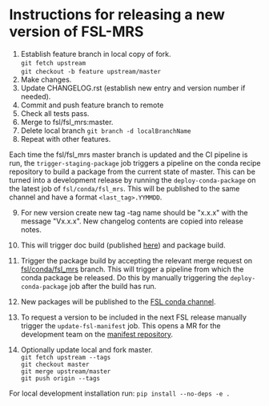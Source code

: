 Instructions for releasing a new version of FSL-MRS
===================================================
1. Establish feature branch in local copy of fork.  
```git fetch upstream```  
```git checkout -b feature upstream/master```
2. Make changes.
3. Update CHANGELOG.rst (establish new entry and version number if needed).
4. Commit and push feature branch to remote
5. Check all tests pass.
6. Merge to fsl/fsl_mrs:master.
7. Delete local branch
```git branch -d localBranchName```
8. Repeat with other features.

Each time the fsl/fsl_mrs master branch is updated and the CI pipeline is run, the `trigger-staging-package` job triggers a pipeline on the conda recipe repository to build a package from the current state of master. This can be turned into a development release by running the `deploy-conda-package` on the latest job of `fsl/conda/fsl_mrs`. This will be published to the same channel and have a format `<last_tag>.YYMMDD`.

9. For new version create new tag -tag name should be "x.x.x" with the message "Vx.x.x". New changelog contents are copied into release notes.
10. This will trigger doc build (published [here](https://open.win.ox.ac.uk/pages/fsl/fsl_mrs/)) and package build.
11. Trigger the package build by accepting the relevant merge request on [fsl/conda/fsl_mrs](https://git.fmrib.ox.ac.uk/fsl/conda/fsl_mrs) branch. This will trigger a pipeline from which the conda package be released. Do this by manually triggering the `deploy-conda-package` job after the build has run.
12. New packages will be published to the [FSL conda channel](https://fsl.fmrib.ox.ac.uk/fsldownloads/fslconda/public/).
13. To request a version to be included in the next FSL release manually trigger the `update-fsl-manifest` job. This opens a MR for the development team on the [manifest repository](https://git.fmrib.ox.ac.uk/fsl/conda/manifest/).

14. Optionally update local and fork master.  
    ```git fetch upstream --tags```  
    ```git checkout master```  
    ```git merge upstream/master```  
    ```git push origin --tags```

For local development installation run: ```pip install --no-deps -e .```